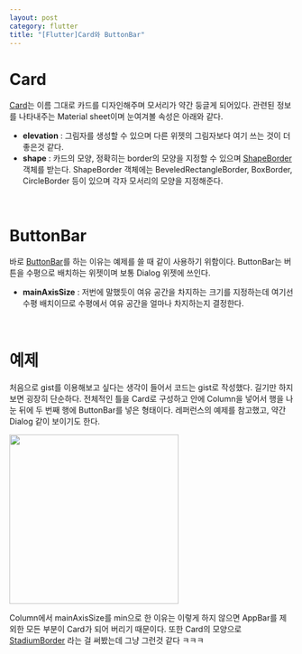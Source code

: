 ```yaml
---
layout: post
category: flutter
title: "[Flutter]Card와 ButtonBar"
---
```


# Card

[Card](https://docs.flutter.io/flutter/material/Card-class.html)는 이름 그대로 카드를 디자인해주며 모서리가 약간 둥글게 되어있다. 관련된 정보를 나타내주는 Material sheet이며 눈여겨볼 속성은 아래와 같다.

* **elevation** : 그림자를 생성할 수 있으며 다른 위젯의 그림자보다 여기 쓰는 것이 더 좋은것 같다.
* **shape** : 카드의 모양, 정확히는 border의 모양을 지정할 수 있으며 [ShapeBorder](https://docs.flutter.io/flutter/painting/ShapeBorder-class.html) 객체를 받는다. ShapeBorder 객체에는 BeveledRectangleBorder, BoxBorder, CircleBorder 등이 있으며 각자 모서리의 모양을 지정해준다.

<br>

# ButtonBar

바로 [ButtonBar](https://docs.flutter.io/flutter/material/ButtonBar-class.html)를 하는 이유는 예제를 쓸 때 같이 사용하기 위함이다. ButtonBar는 버튼을 수평으로 배치하는 위젯이며 보통 Dialog 위젯에 쓰인다.

* **mainAxisSize** : 저번에 말했듯이 여유 공간을 차지하는 크기를 지정하는데 여기선 수평 배치이므로 수평에서 여유 공간을 얼마나 차지하는지 결정한다.

<br>

# 예제

처음으로 gist를 이용해보고 싶다는 생각이 들어서 코드는 gist로 작성했다. 길기만 하지 보면 굉장히 단순하다. 전체적인 틀을 Card로 구성하고 안에 Column을 넣어서 행을 나눈 뒤에 두 번째 행에 ButtonBar를 넣은 형태이다. 레퍼런스의 예제를 참고했고, 약간 Dialog 같이 보이기도 한다.

<script src="https://gist.github.com/baeharam/1ba0b8b4bb3f237bdf999aa0a740f6a9.js"></script>

<img src="https://user-images.githubusercontent.com/35518072/42671472-18b96a6c-869b-11e8-9fce-ddb2a2da6362.png" width="300px">

Column에서 mainAxisSize를 min으로 한 이유는 이렇게 하지 않으면 AppBar를 제외한 모든 부분이 Card가 되어 버리기 때문이다. 또한 Card의 모양으로 [StadiumBorder](https://docs.flutter.io/flutter/painting/StadiumBorder-class.html) 라는 걸 써봤는데 그냥 그런것 같다 ㅋㅋㅋ